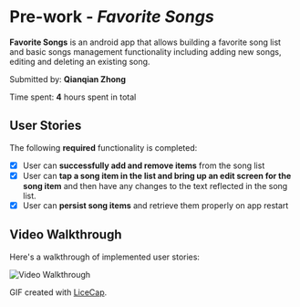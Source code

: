# Pre-work - *Favorite Songs*

**Favorite Songs** is an android app that allows building a favorite song list and basic songs management functionality including adding new songs, editing and deleting an existing song.

Submitted by: **Qianqian Zhong**

Time spent: **4** hours spent in total

## User Stories

The following **required** functionality is completed:

* [x] User can **successfully add and remove items** from the song list
* [x] User can **tap a song item in the list and bring up an edit screen for the song item** and then have any changes to the text reflected in the song list.
* [x] User can **persist song items** and retrieve them properly on app restart

## Video Walkthrough 

Here's a walkthrough of implemented user stories:

<img src='http://i.imgur.com/link/to/your/gif/file.gif' title='Video Walkthrough' width='' alt='Video Walkthrough' />

GIF created with [LiceCap](http://www.cockos.com/licecap/).
